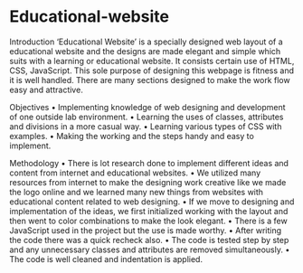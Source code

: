 # Educational-website

Introduction
‘Educational Website’ is a specially designed web layout of a educational website and the designs are made elegant and simple which suits with a learning or educational website. It consists certain use of HTML, CSS, JavaScript. This sole purpose of designing this webpage is fitness and it is well handled. There are many sections designed to make the work flow easy and attractive.
 
Objectives
•	Implementing knowledge of web designing and development of one outside lab environment.
•	Learning the uses of classes, attributes and divisions in a more casual way.
•	Learning various types of CSS with examples.
•	Making the working and the steps handy and easy to implement.
 
Methodology
•	There is lot research done to implement different ideas and content from internet and educational websites.
•	We utilized many resources from internet to make the designing work creative like we made the logo online and we learned many new things from websites with educational content related to web designing.
•	If we move to designing and implementation of the ideas, we first initialized working with the layout and then went to color combinations to make the look elegant.
•	There is a few JavaScript used in the project but the use is made worthy.
•	After writing the code there was a quick recheck also.
•	The code is tested step by step and any unnecessary classes and attributes are removed simultaneously.
•	The code is well cleaned and indentation is applied.
